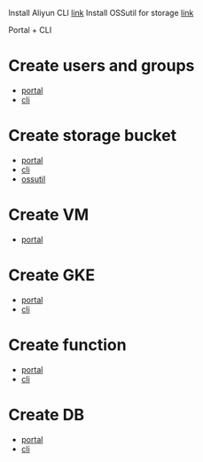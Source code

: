 Install Aliyun CLI [link](https://github.com/aliyun/aliyun-cli)
Install OSSutil for storage [link](https://www.alibabacloud.com/help/en/object-storage-service/latest/download-and-installation#concept-303829)

Portal + CLI

# Create users and groups
- [portal]()
- [cli]()

# Create storage bucket
- [portal](https://www.alibabacloud.com/help/en/object-storage-service/latest/create-buckets-2)
- [cli](https://bakingclouds.com/create-alibaba-storage-buckets-from-the-cloud-shell-using-ossutil/)
- [ossutil](https://www.alibabacloud.com/help/en/object-storage-service/latest/mb#concept-303803)

# Create VM
- [portal](https://alibabacloudguide.com/recipe-ecs-creation-of-an-instance-alibaba-cloud-2098d0138f18)

# Create GKE
- [portal]()
- [cli]()

# Create function
- [portal]()
- [cli]()

# Create DB
- [portal]()
- [cli]()